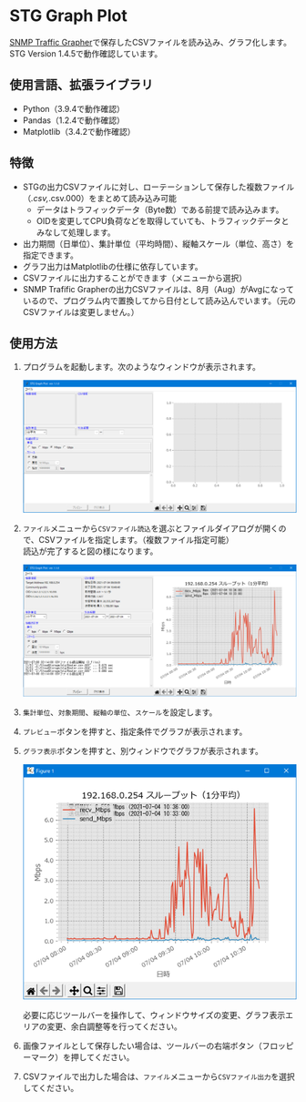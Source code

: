 # STG Graph Plot

[SNMP Traffic Grapher](http://leonidvm.chat.ru/)で保存したCSVファイルを読み込み、グラフ化します。  
STG Version 1.4.5で動作確認しています。

## 使用言語、拡張ライブラリ

- Python（3.9.4で動作確認）
- Pandas（1.2.4で動作確認）
- Matplotlib（3.4.2で動作確認）

## 特徴

- STGの出力CSVファイルに対し、ローテーションして保存した複数ファイル（*.csv,*.csv.000）をまとめて読み込み可能
  - データはトラフィックデータ（Byte数）である前提で読み込みます。
  - OIDを変更してCPU負荷などを取得していても、トラフィックデータとみなして処理します。
- 出力期間（日単位）、集計単位（平均時間）、縦軸スケール（単位、高さ）を指定できます。
- グラフ出力はMatplotlibの仕様に依存しています。
- CSVファイルに出力することができます（メニューから選択）
- SNMP Trafific Grapherの出力CSVファイルは、8月（Aug）がAvgになっているので、プログラム内で置換してから日付として読み込んでいます。（元のCSVファイルは変更しません。）

## 使用方法

1. プログラムを起動します。次のようなウィンドウが表示されます。

    ![STG集計ツール](fig/fig1.png)

2. `ファイル`メニューから`CSVファイル読込`を選ぶとファイルダイアログが開くので、CSVファイルを指定します。（複数ファイル指定可能）  
   読込が完了すると図の様になります。

    ![STG集計ツールファイル読込後](fig/fig2.png)

3. `集計単位`、`対象期間`、`縦軸の単位`、`スケール`を設定します。

4. `プレビュー`ボタンを押すと、指定条件でグラフが表示されます。

5. `グラフ表示`ボタンを押すと、別ウィンドウでグラフが表示されます。

    ![グラフ](fig/fig3.png)

    必要に応じツールバーを操作して、ウィンドウサイズの変更、グラフ表示エリアの変更、余白調整等を行ってください。

6. 画像ファイルとして保存したい場合は、ツールバーの右端ボタン（フロッピーマーク）を押してください。

7. CSVファイルで出力した場合は、`ファイル`メニューから`CSVファイル出力`を選択してください。
